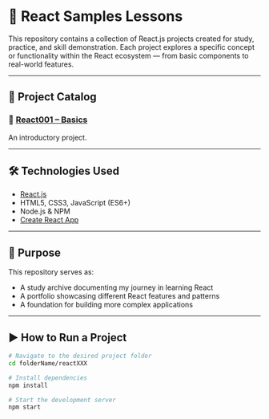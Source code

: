 # 🚀 React Samples Lessons

This repository contains a collection of React.js projects created for study, practice, and skill demonstration. Each project explores a specific concept or functionality within the React ecosystem — from basic components to real-world features.

---

## 📁 Project Catalog

### 🔹 [React001 – Basics](./ReactJoaoRibeiro/react001)
An introductory project.

<!-- More projects will be listed here as they are added -->

---

## 🛠️ Technologies Used

- [React.js](https://reactjs.org/)
- HTML5, CSS3, JavaScript (ES6+)
- Node.js & NPM
- [Create React App](https://create-react-app.dev/docs/getting-started/)

---

## 🎯 Purpose

This repository serves as:
- A study archive documenting my journey in learning React
- A portfolio showcasing different React features and patterns
- A foundation for building more complex applications

---

## ▶️ How to Run a Project

```bash
# Navigate to the desired project folder
cd folderName/reactXXX

# Install dependencies
npm install

# Start the development server
npm start

